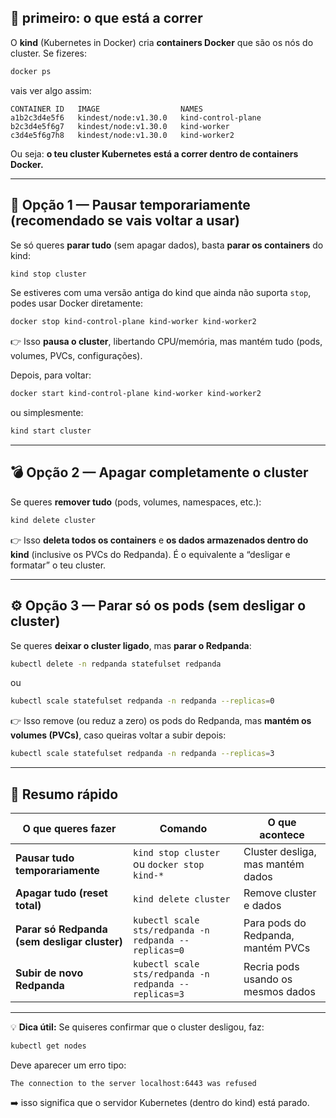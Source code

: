 ## 🧩 primeiro: o que está a correr

O **kind** (Kubernetes in Docker) cria **containers Docker** que são os nós do cluster.
Se fizeres:

```bash
docker ps
```

vais ver algo assim:

```
CONTAINER ID   IMAGE                  NAMES
a1b2c3d4e5f6   kindest/node:v1.30.0   kind-control-plane
b2c3d4e5f6g7   kindest/node:v1.30.0   kind-worker
c3d4e5f6g7h8   kindest/node:v1.30.0   kind-worker2
```

Ou seja: **o teu cluster Kubernetes está a correr dentro de containers Docker.**

---

## 🧱 Opção 1 — Pausar temporariamente (recomendado se vais voltar a usar)

Se só queres **parar tudo** (sem apagar dados), basta **parar os containers** do kind:

```bash
kind stop cluster
```

Se estiveres com uma versão antiga do kind que ainda não suporta `stop`, podes usar Docker diretamente:

```bash
docker stop kind-control-plane kind-worker kind-worker2
```

👉 Isso **pausa o cluster**, libertando CPU/memória, mas mantém tudo (pods, volumes, PVCs, configurações).

Depois, para voltar:

```bash
docker start kind-control-plane kind-worker kind-worker2
```

ou simplesmente:

```bash
kind start cluster
```

---

## 💣 Opção 2 — Apagar completamente o cluster

Se queres **remover tudo** (pods, volumes, namespaces, etc.):

```bash
kind delete cluster
```

👉 Isso **deleta todos os containers** e **os dados armazenados dentro do kind** (inclusive os PVCs do Redpanda).
É o equivalente a “desligar e formatar” o teu cluster.

---

## ⚙️ Opção 3 — Parar só os pods (sem desligar o cluster)

Se queres **deixar o cluster ligado**, mas **parar o Redpanda**:

```bash
kubectl delete -n redpanda statefulset redpanda
```

ou

```bash
kubectl scale statefulset redpanda -n redpanda --replicas=0
```

👉 Isso remove (ou reduz a zero) os pods do Redpanda, mas **mantém os volumes (PVCs)**, caso queiras voltar a subir depois:

```bash
kubectl scale statefulset redpanda -n redpanda --replicas=3
```

---

## 🧭 Resumo rápido

| O que queres fazer                           | Comando                                               | O que acontece                     |
| -------------------------------------------- | ----------------------------------------------------- | ---------------------------------- |
| **Pausar tudo temporariamente**              | `kind stop cluster` ou `docker stop kind-*`           | Cluster desliga, mas mantém dados  |
| **Apagar tudo (reset total)**                | `kind delete cluster`                                 | Remove cluster e dados             |
| **Parar só Redpanda (sem desligar cluster)** | `kubectl scale sts/redpanda -n redpanda --replicas=0` | Para pods do Redpanda, mantém PVCs |
| **Subir de novo Redpanda**                   | `kubectl scale sts/redpanda -n redpanda --replicas=3` | Recria pods usando os mesmos dados |

---

💡 **Dica útil:**
Se quiseres confirmar que o cluster desligou, faz:

```bash
kubectl get nodes
```

Deve aparecer um erro tipo:

```
The connection to the server localhost:6443 was refused
```

➡️ isso significa que o servidor Kubernetes (dentro do kind) está parado.
